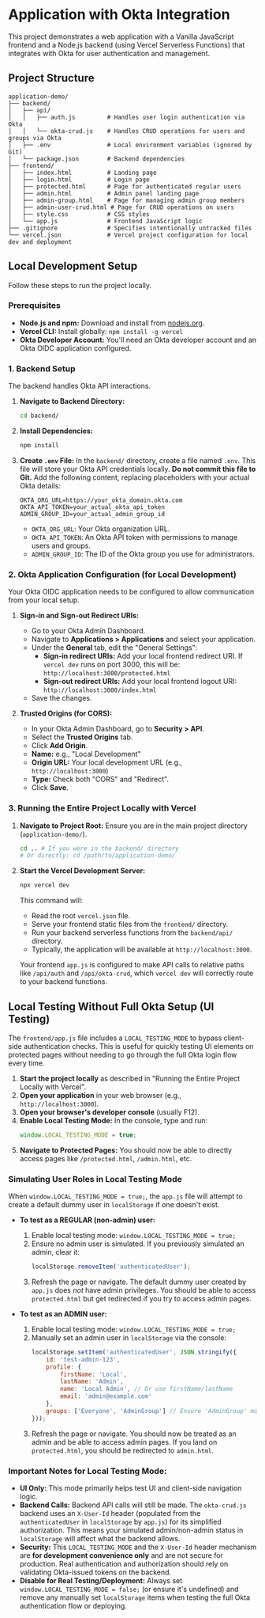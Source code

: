 # Application with Okta Integration

This project demonstrates a web application with a Vanilla JavaScript frontend and a Node.js backend (using Vercel Serverless Functions) that integrates with Okta for user authentication and management.

## Project Structure

```
application-demo/
├── backend/
│   ├── api/
│   │   ├── auth.js         # Handles user login authentication via Okta
│   │   └── okta-crud.js    # Handles CRUD operations for users and groups via Okta
│   ├── .env                # Local environment variables (ignored by Git)
│   └── package.json        # Backend dependencies
├── frontend/
│   ├── index.html          # Landing page
│   ├── login.html          # Login page
│   ├── protected.html      # Page for authenticated regular users
│   ├── admin.html          # Admin panel landing page
│   ├── admin-group.html    # Page for managing admin group members
│   ├── admin-user-crud.html # Page for CRUD operations on users
│   ├── style.css           # CSS styles
│   └── app.js              # Frontend JavaScript logic
├── .gitignore              # Specifies intentionally untracked files
└── vercel.json             # Vercel project configuration for local dev and deployment
```

## Local Development Setup

Follow these steps to run the project locally.

### Prerequisites

*   **Node.js and npm:** Download and install from [nodejs.org](https://nodejs.org/).
*   **Vercel CLI:** Install globally: `npm install -g vercel`
*   **Okta Developer Account:** You'll need an Okta developer account and an Okta OIDC application configured.

### 1. Backend Setup

The backend handles Okta API interactions.

1.  **Navigate to Backend Directory:**
    ```bash
    cd backend/
    ```

2.  **Install Dependencies:**
    ```bash
    npm install
    ```

3.  **Create `.env` File:**
    In the `backend/` directory, create a file named `.env`. This file will store your Okta API credentials locally. **Do not commit this file to Git.**
    Add the following content, replacing placeholders with your actual Okta details:
    ```env
    OKTA_ORG_URL=https://your_okta_domain.okta.com
    OKTA_API_TOKEN=your_actual_okta_api_token
    ADMIN_GROUP_ID=your_actual_admin_group_id
    ```
    *   `OKTA_ORG_URL`: Your Okta organization URL.
    *   `OKTA_API_TOKEN`: An Okta API token with permissions to manage users and groups.
    *   `ADMIN_GROUP_ID`: The ID of the Okta group you use for administrators.

### 2. Okta Application Configuration (for Local Development)

Your Okta OIDC application needs to be configured to allow communication from your local setup.

1.  **Sign-in and Sign-out Redirect URIs:**
    *   Go to your Okta Admin Dashboard.
    *   Navigate to **Applications > Applications** and select your application.
    *   Under the **General** tab, edit the "General Settings":
        *   **Sign-in redirect URIs:** Add your local frontend redirect URI. If `vercel dev` runs on port 3000, this will be: `http://localhost:3000/protected.html`
        *   **Sign-out redirect URIs:** Add your local frontend logout URI: `http://localhost:3000/index.html`
    *   Save the changes.

2.  **Trusted Origins (for CORS):**
    *   In your Okta Admin Dashboard, go to **Security > API**.
    *   Select the **Trusted Origins** tab.
    *   Click **Add Origin**.
    *   **Name:** e.g., "Local Development"
    *   **Origin URL:** Your local development URL (e.g., `http://localhost:3000`)
    *   **Type:** Check both "CORS" and "Redirect".
    *   Click **Save**.

### 3. Running the Entire Project Locally with Vercel

1.  **Navigate to Project Root:**
    Ensure you are in the main project directory (`application-demo/`).
    ```bash
    cd .. # If you were in the backend/ directory
    # Or directly: cd /path/to/application-demo/
    ```

2.  **Start the Vercel Development Server:**
    ```bash
    npx vercel dev
    ```
    This command will:
    *   Read the root `vercel.json` file.
    *   Serve your frontend static files from the `frontend/` directory.
    *   Run your backend serverless functions from the `backend/api/` directory.
    *   Typically, the application will be available at `http://localhost:3000`.

    Your frontend `app.js` is configured to make API calls to relative paths like `/api/auth` and `/api/okta-crud`, which `vercel dev` will correctly route to your backend functions.

## Local Testing Without Full Okta Setup (UI Testing)

The `frontend/app.js` file includes a `LOCAL_TESTING_MODE` to bypass client-side authentication checks. This is useful for quickly testing UI elements on protected pages without needing to go through the full Okta login flow every time.

1.  **Start the project locally** as described in "Running the Entire Project Locally with Vercel".
2.  **Open your application** in your web browser (e.g., `http://localhost:3000`).
3.  **Open your browser's developer console** (usually F12).
4.  **Enable Local Testing Mode:** In the console, type and run:
    ```javascript
    window.LOCAL_TESTING_MODE = true;
    ```
5.  **Navigate to Protected Pages:** You should now be able to directly access pages like `/protected.html`, `/admin.html`, etc.

### Simulating User Roles in Local Testing Mode

When `window.LOCAL_TESTING_MODE = true;`, the `app.js` file will attempt to create a default dummy user in `localStorage` if one doesn't exist.

*   **To test as a REGULAR (non-admin) user:**
    1.  Enable local testing mode: `window.LOCAL_TESTING_MODE = true;`
    2.  Ensure no admin user is simulated. If you previously simulated an admin, clear it:
        ```javascript
        localStorage.removeItem('authenticatedUser');
        ```
    3.  Refresh the page or navigate. The default dummy user created by `app.js` does *not* have admin privileges. You should be able to access `protected.html` but get redirected if you try to access admin pages.

*   **To test as an ADMIN user:**
    1.  Enable local testing mode: `window.LOCAL_TESTING_MODE = true;`
    2.  Manually set an admin user in `localStorage` via the console:
        ```javascript
        localStorage.setItem('authenticatedUser', JSON.stringify({
            id: 'test-admin-123',
            profile: {
                firstName: 'Local',
                lastName: 'Admin',
                name: 'Local Admin', // Or use firstName/lastName
                email: 'admin@example.com'
            },
            groups: ['Everyone', 'AdminGroup'] // Ensure 'AdminGroup' matches your config
        }));
        ```
    3.  Refresh the page or navigate. You should now be treated as an admin and be able to access admin pages. If you land on `protected.html`, you should be redirected to `admin.html`.

### Important Notes for Local Testing Mode:

*   **UI Only:** This mode primarily helps test UI and client-side navigation logic.
*   **Backend Calls:** Backend API calls will still be made. The `okta-crud.js` backend uses an `X-User-Id` header (populated from the `authenticatedUser` in `localStorage` by `app.js`) for its simplified authorization. This means your simulated admin/non-admin status in `localStorage` will affect what the backend allows.
*   **Security:** This `LOCAL_TESTING_MODE` and the `X-User-Id` header mechanism are **for development convenience only** and are not secure for production. Real authentication and authorization should rely on validating Okta-issued tokens on the backend.
*   **Disable for Real Testing/Deployment:** Always set `window.LOCAL_TESTING_MODE = false;` (or ensure it's undefined) and remove any manually set `localStorage` items when testing the full Okta authentication flow or deploying.

```